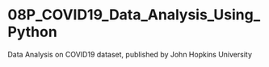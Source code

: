 # 08P_COVID19_Data_Analysis_Using_Python
Data Analysis on COVID19 dataset, published by John Hopkins University
